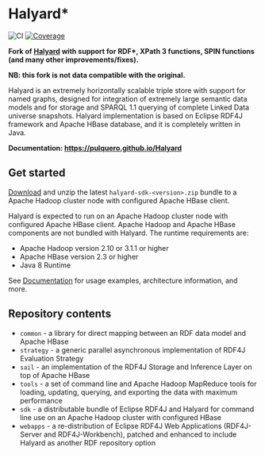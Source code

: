 # Halyard*

![CI](https://github.com/pulquero/Halyard/actions/workflows/ci.yml/badge.svg)
[![Coverage](https://codecov.io/github/pulquero/Halyard/coverage.svg?branch=latest)](https://codecov.io/gh/pulquero/Halyard/)

**Fork of [Halyard](https://github.com/Merck/Halyard) with support for RDF\*, XPath 3 functions, SPIN functions (and many other improvements/fixes).**

**NB: this fork is not data compatible with the original.**

Halyard is an extremely horizontally scalable triple store with support for named graphs, designed for integration of extremely large semantic data models and for storage and SPARQL 1.1 querying of complete Linked Data universe snapshots. Halyard implementation is based on Eclipse RDF4J framework and Apache HBase database, and it is completely written in Java.

**Documentation: <https://pulquero.github.io/Halyard>**

## Get started

[Download](https://github.com/pulquero/Halyard/releases) and unzip the latest `halyard-sdk-<version>.zip` bundle to a Apache Hadoop cluster node with configured Apache HBase client.

Halyard is expected to run on an Apache Hadoop cluster node with configured Apache HBase client. Apache Hadoop and Apache HBase components are not bundled with Halyard. The runtime requirements are:

 * Apache Hadoop version 2.10 or 3.1.1 or higher
 * Apache HBase version 2.3 or higher
 * Java 8 Runtime

See [Documentation](https://pulquero.github.io/Halyard) for usage examples, architecture information, and more.

## Repository contents

 * `common` - a library for direct mapping between an RDF data model and Apache HBase
 * `strategy` - a generic parallel asynchronous implementation of RDF4J Evaluation Strategy
 * `sail` - an implementation of the RDF4J Storage and Inference Layer on top of Apache HBase
 * `tools` - a set of command line and Apache Hadoop MapReduce tools for loading, updating, querying, and exporting the data with maximum performance
 * `sdk` - a distributable bundle of Eclipse RDF4J and Halyard for command line use on an Apache Hadoop cluster with configured HBase
 * `webapps` - a re-distribution of Eclipse RDF4J Web Applications (RDF4J-Server and RDF4J-Workbench), patched and enhanced to include Halyard as another RDF repository option
